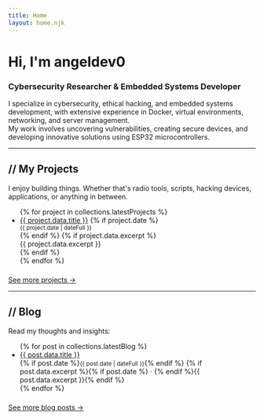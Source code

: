 ```yaml
---
title: Home
layout: home.njk
---
```


# Hi, I'm angeldev0
### Cybersecurity Researcher & Embedded Systems Developer

I specialize in cybersecurity, ethical hacking, and embedded systems development, with extensive experience in Docker, virtual environments, networking, and server management.  
My work involves uncovering vulnerabilities, creating secure devices, and developing innovative solutions using ESP32 microcontrollers.

---

## // My Projects

I enjoy building things. Whether that's radio tools, scripts, hacking devices, applications, or anything in between.

<div class="list-pad">
<ul>
{% for project in collections.latestProjects %}
  <li>
    <a href="{{ project.url }}">{{ project.data.title }}</a>
    {% if project.date %}<div class="excerpt"><small>{{ project.date | dateFull }}</small></div>{% endif %}
    {% if project.data.excerpt %}<div class="excerpt">{{ project.data.excerpt }}</div>{% endif %}
  </li>
{% endfor %}
</ul>
<a href="/projects" style="display:inline-block;margin-top:0.5rem;">See more projects →</a>
</div>

---

## // Blog

Read my thoughts and insights:

<div class="list-pad">
<ul>
{% for post in collections.latestBlog %}
  <li>
    <a href="{{ post.url }}">{{ post.data.title }}</a>
    <div class="excerpt">
      {% if post.date %}<small>{{ post.date | dateFull }}</small>{% endif %}
      {% if post.data.excerpt %}{% if post.date %} · {% endif %}{{ post.data.excerpt }}{% endif %}
    </div>
  </li>
{% endfor %}
</ul>
<a href="/blog" style="display:inline-block;margin-top:0.5rem;">See more blog posts →</a>
</div>
